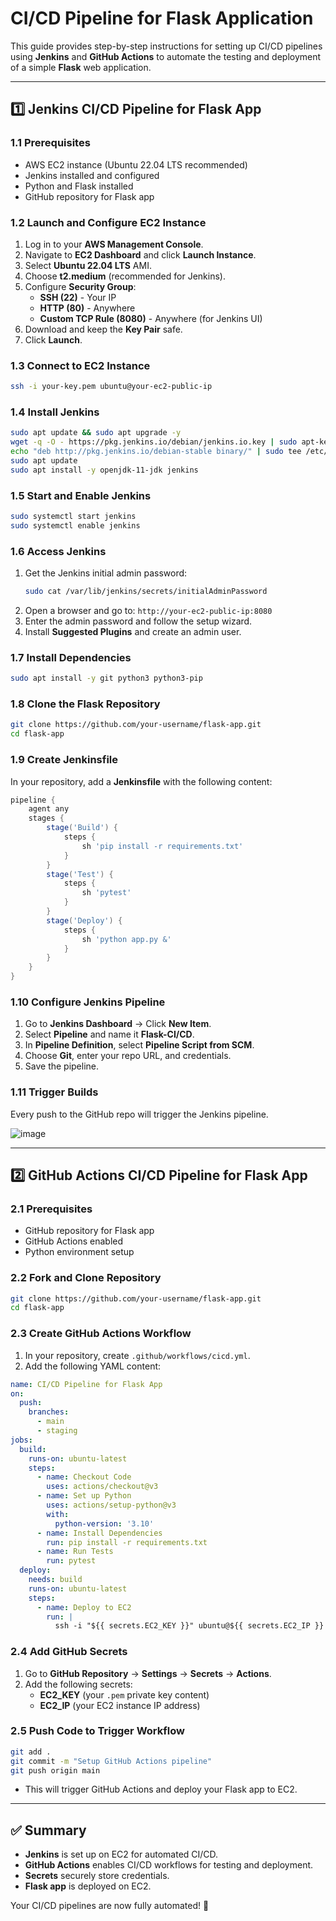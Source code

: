 # CI/CD Pipeline for Flask Application

This guide provides step-by-step instructions for setting up CI/CD pipelines using **Jenkins** and **GitHub Actions** to automate the testing and deployment of a simple **Flask** web application.

---

## 1️⃣ Jenkins CI/CD Pipeline for Flask App

### 1.1 Prerequisites
- AWS EC2 instance (Ubuntu 22.04 LTS recommended)
- Jenkins installed and configured
- Python and Flask installed
- GitHub repository for Flask app

### 1.2 Launch and Configure EC2 Instance
1. Log in to your **AWS Management Console**.
2. Navigate to **EC2 Dashboard** and click **Launch Instance**.
3. Select **Ubuntu 22.04 LTS** AMI.
4. Choose **t2.medium** (recommended for Jenkins).
5. Configure **Security Group**:
   - **SSH (22)** - Your IP
   - **HTTP (80)** - Anywhere
   - **Custom TCP Rule (8080)** - Anywhere (for Jenkins UI)
6. Download and keep the **Key Pair** safe.
7. Click **Launch**.

### 1.3 Connect to EC2 Instance
```sh
ssh -i your-key.pem ubuntu@your-ec2-public-ip
```

### 1.4 Install Jenkins
```sh
sudo apt update && sudo apt upgrade -y
wget -q -O - https://pkg.jenkins.io/debian/jenkins.io.key | sudo apt-key add -
echo "deb http://pkg.jenkins.io/debian-stable binary/" | sudo tee /etc/apt/sources.list.d/jenkins.list
sudo apt update
sudo apt install -y openjdk-11-jdk jenkins
```

### 1.5 Start and Enable Jenkins
```sh
sudo systemctl start jenkins
sudo systemctl enable jenkins
```

### 1.6 Access Jenkins
1. Get the Jenkins initial admin password:
   ```sh
   sudo cat /var/lib/jenkins/secrets/initialAdminPassword
   ```
2. Open a browser and go to: `http://your-ec2-public-ip:8080`
3. Enter the admin password and follow the setup wizard.
4. Install **Suggested Plugins** and create an admin user.

### 1.7 Install Dependencies
```sh
sudo apt install -y git python3 python3-pip
```

### 1.8 Clone the Flask Repository
```sh
git clone https://github.com/your-username/flask-app.git
cd flask-app
```

### 1.9 Create Jenkinsfile
In your repository, add a **Jenkinsfile** with the following content:
```groovy
pipeline {
    agent any
    stages {
        stage('Build') {
            steps {
                sh 'pip install -r requirements.txt'
            }
        }
        stage('Test') {
            steps {
                sh 'pytest'
            }
        }
        stage('Deploy') {
            steps {
                sh 'python app.py &'
            }
        }
    }
}
```

### 1.10 Configure Jenkins Pipeline
1. Go to **Jenkins Dashboard** → Click **New Item**.
2. Select **Pipeline** and name it **Flask-CI/CD**.
3. In **Pipeline Definition**, select **Pipeline Script from SCM**.
4. Choose **Git**, enter your repo URL, and credentials.
5. Save the pipeline.

### 1.11 Trigger Builds
Every push to the GitHub repo will trigger the Jenkins pipeline.

![image](https://github.com/user-attachments/assets/29b0f2ca-b67b-448d-8ef1-173df509bd75)


---

## 2️⃣ GitHub Actions CI/CD Pipeline for Flask App

### 2.1 Prerequisites
- GitHub repository for Flask app
- GitHub Actions enabled
- Python environment setup

### 2.2 Fork and Clone Repository
```sh
git clone https://github.com/your-username/flask-app.git
cd flask-app
```

### 2.3 Create GitHub Actions Workflow
1. In your repository, create `.github/workflows/cicd.yml`.
2. Add the following YAML content:
```yaml
name: CI/CD Pipeline for Flask App
on:
  push:
    branches:
      - main
      - staging
jobs:
  build:
    runs-on: ubuntu-latest
    steps:
      - name: Checkout Code
        uses: actions/checkout@v3
      - name: Set up Python
        uses: actions/setup-python@v3
        with:
          python-version: '3.10'
      - name: Install Dependencies
        run: pip install -r requirements.txt
      - name: Run Tests
        run: pytest
  deploy:
    needs: build
    runs-on: ubuntu-latest
    steps:
      - name: Deploy to EC2
        run: |
          ssh -i "${{ secrets.EC2_KEY }}" ubuntu@${{ secrets.EC2_IP }} "cd flask-app && git pull && python app.py &"
```

### 2.4 Add GitHub Secrets
1. Go to **GitHub Repository** → **Settings** → **Secrets** → **Actions**.
2. Add the following secrets:
   - **EC2\_KEY** (your `.pem` private key content)
   - **EC2\_IP** (your EC2 instance IP address)

### 2.5 Push Code to Trigger Workflow
```sh
git add .
git commit -m "Setup GitHub Actions pipeline"
git push origin main
```
- This will trigger GitHub Actions and deploy your Flask app to EC2.

---

## ✅ Summary
- **Jenkins** is set up on EC2 for automated CI/CD.
- **GitHub Actions** enables CI/CD workflows for testing and deployment.
- **Secrets** securely store credentials.
- **Flask app** is deployed on EC2.

Your CI/CD pipelines are now fully automated! 🚀
